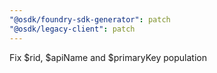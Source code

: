 ```yaml
---
"@osdk/foundry-sdk-generator": patch
"@osdk/legacy-client": patch
---
```


Fix $rid, $apiName and $primaryKey population
